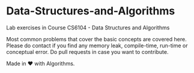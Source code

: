 # Data-Structures-and-Algorithms
Lab exercises in Course CS6104 - Data Structures and Algorithms


Most common problems that cover the basic concepts are covered here. Please do contact if you find any memory leak, compile-time, run-time or conceptual error. 
Do pull requests in case you want to contribute.

Made in :heart: with Algorithms.
